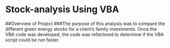 # Stock-analysis Using VBA
##Overview of Project
###The purpose of this analysis was to compare the different green energy stocks for a client’s family investments. Once the VBA code was developed, the code was refactored to determine if the VBA script could be run faster.
